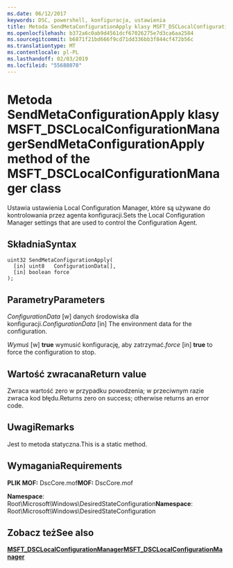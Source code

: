 ```yaml
---
ms.date: 06/12/2017
keywords: DSC, powershell, konfiguracja, ustawienia
title: Metoda SendMetaConfigurationApply klasy MSFT_DSCLocalConfigurationManager
ms.openlocfilehash: b372a6c0ab9d4561dcf67026275e7d3ca6aa2584
ms.sourcegitcommit: b6871f21bd666f9cd71dd336bb3f844cf472b56c
ms.translationtype: MT
ms.contentlocale: pl-PL
ms.lasthandoff: 02/03/2019
ms.locfileid: "55688070"
---
```

# <a name="sendmetaconfigurationapply-method-of-the-msftdsclocalconfigurationmanager-class"></a><span data-ttu-id="25174-103">Metoda SendMetaConfigurationApply klasy MSFT_DSCLocalConfigurationManager</span><span class="sxs-lookup"><span data-stu-id="25174-103">SendMetaConfigurationApply method of the MSFT_DSCLocalConfigurationManager class</span></span>

<span data-ttu-id="25174-104">Ustawia ustawienia Local Configuration Manager, które są używane do kontrolowania przez agenta konfiguracji.</span><span class="sxs-lookup"><span data-stu-id="25174-104">Sets the Local Configuration Manager settings that are used to control the Configuration Agent.</span></span>

## <a name="syntax"></a><span data-ttu-id="25174-105">Składnia</span><span class="sxs-lookup"><span data-stu-id="25174-105">Syntax</span></span>

```mof
uint32 SendMetaConfigurationApply(
  [in] uint8   ConfigurationData[],
  [in] boolean force
);
```

## <a name="parameters"></a><span data-ttu-id="25174-106">Parametry</span><span class="sxs-lookup"><span data-stu-id="25174-106">Parameters</span></span>

<span data-ttu-id="25174-107">*ConfigurationData* \[w\] danych środowiska dla konfiguracji.</span><span class="sxs-lookup"><span data-stu-id="25174-107">*ConfigurationData* \[in\] The environment data for the configuration.</span></span>

<span data-ttu-id="25174-108">*Wymuś* \[w\] **true** wymusić konfigurację, aby zatrzymać.</span><span class="sxs-lookup"><span data-stu-id="25174-108">*force* \[in\] **true** to force the configuration to stop.</span></span>

## <a name="return-value"></a><span data-ttu-id="25174-109">Wartość zwracana</span><span class="sxs-lookup"><span data-stu-id="25174-109">Return value</span></span>

<span data-ttu-id="25174-110">Zwraca wartość zero w przypadku powodzenia; w przeciwnym razie zwraca kod błędu.</span><span class="sxs-lookup"><span data-stu-id="25174-110">Returns zero on success; otherwise returns an error code.</span></span>

## <a name="remarks"></a><span data-ttu-id="25174-111">Uwagi</span><span class="sxs-lookup"><span data-stu-id="25174-111">Remarks</span></span>

<span data-ttu-id="25174-112">Jest to metoda statyczna.</span><span class="sxs-lookup"><span data-stu-id="25174-112">This is a static method.</span></span>

## <a name="requirements"></a><span data-ttu-id="25174-113">Wymagania</span><span class="sxs-lookup"><span data-stu-id="25174-113">Requirements</span></span>

<span data-ttu-id="25174-114">**PLIK MOF:** DscCore.mof</span><span class="sxs-lookup"><span data-stu-id="25174-114">**MOF:** DscCore.mof</span></span>

<span data-ttu-id="25174-115">**Namespace**: Root\Microsoft\Windows\DesiredStateConfiguration</span><span class="sxs-lookup"><span data-stu-id="25174-115">**Namespace**: Root\Microsoft\Windows\DesiredStateConfiguration</span></span>

## <a name="see-also"></a><span data-ttu-id="25174-116">Zobacz też</span><span class="sxs-lookup"><span data-stu-id="25174-116">See also</span></span>

[<span data-ttu-id="25174-117">**MSFT_DSCLocalConfigurationManager**</span><span class="sxs-lookup"><span data-stu-id="25174-117">**MSFT_DSCLocalConfigurationManager**</span></span>](msft-dsclocalconfigurationmanager.md)